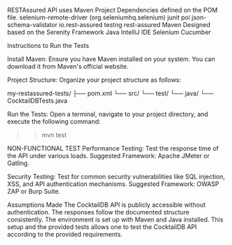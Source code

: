 RESTAssured API uses Maven Project Dependencies defined on the POM file.
selenium-remote-driver (org.seleniumhq.selenium)
junit
poi
json-schema-validator
io.rest-assured
testng
rest-assured
Maven
Designed based on the Serenity Framework
Java
IntelliJ IDE
Selenium
Cucumber

Instructions to Run the Tests

Install Maven:
Ensure you have Maven installed on your system. You can download it from Maven's official website.

Project Structure:
Organize your project structure as follows:

my-restassured-tests/
├── pom.xml
└── src/
    └── test/
        └── java/
            └── CocktailDBTests.java
			
Run the Tests:
Open a terminal, navigate to your project directory, and execute the following command:

>> mvn test

NON-FUNCTIONAL TEST
Performance Testing:
Test the response time of the API under various loads.
Suggested Framework: Apache JMeter or Gatling.

Security Testing:
Test for common security vulnerabilities like SQL injection, XSS, and API authentication mechanisms.
Suggested Framework: OWASP ZAP or Burp Suite.

Assumptions Made
The CocktailDB API is publicly accessible without authentication.
The responses follow the documented structure consistently.
The environment is set up with Maven and Java installed.
This setup and the provided tests allows one to test the CocktailDB API according to the provided requirements.

